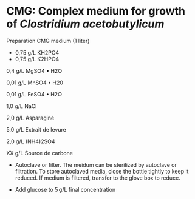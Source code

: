 # CMG: Complex medium for growth of *Clostridium acetobutylicum*

Preparation CMG medium (1 liter)

* 0,75 g/L               KH2PO4
* 0,75 g/L               K2HPO4

0,4 g/L                  MgSO4 • H2O

0,01 g/L               MnSO4 • H20

0,01 g/L               FeSO4 • H2O

1,0 g/L                  NaCl

2,0 g/L                  Asparagine

5,0 g/L                  Extrait de levure

2,0 g/L                  (NH4)2SO4

XX g/L                   Source de carbone




-   Autoclave or filter. The meidum can be sterilized by autoclave or filtration. To store autoclaved media, close the bottle tightly to keep it reduced. If medium is filtered, transfer to the glove box to reduce.

-   Add glucose to 5 g/L final concentration
